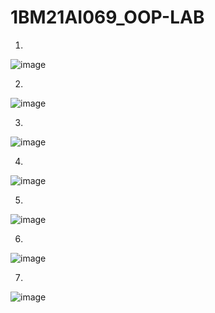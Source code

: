 # 1BM21AI069_OOP-LAB
1.

![image](https://github.com/sathwik2610/1BM21AI069_OOP-LAB/assets/136416967/9a70b024-28a9-4769-b737-732259b5c4f6)

2.

![image](https://github.com/sathwik2610/1BM21AI069_OOP-LAB/assets/136416967/a043e0e8-f19d-4d10-a91f-38e7729dc515)

3.

![image](https://github.com/sathwik2610/1BM21AI069_OOP-LAB/assets/136416967/17877a5a-4c5b-44aa-8d23-fb5731f58cf5)

4.

![image](https://github.com/sathwik2610/1BM21AI069_OOP-LAB/assets/136416967/9bfb2f67-744e-4e03-a98f-ac4b0c8e222a)

5.

![image](https://github.com/sathwik2610/1BM21AI069_OOP-LAB/assets/136416967/b4f39a70-6509-4bb0-87d4-35fa5599e0f2)

6.

![image](https://github.com/sathwik2610/1BM21AI069_OOP-LAB/assets/136416967/b7fb1bf4-729d-4174-81a1-fdb18d9d007e)

7.

![image](https://github.com/sathwik2610/1BM21AI069_OOP-LAB/assets/136416967/15b6aa44-1296-47ad-8b68-a37ed703d8f7)

